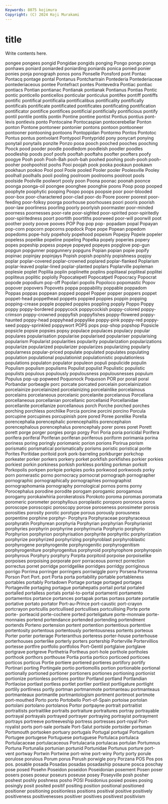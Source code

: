 ```yaml
---
Keywords: 8075 kojimura
Copyright: (C) 2024 Koji Murakami
---
```


# title

Write contents here.



pongee pongees pongid Pongidae pongids ponging Pongo pongo pongs ponhaws
poniard poniarded poniarding poniards ponica ponied ponier ponies ponja ponograph
ponos pons Ponselle Ponsford pont Pontac Pontacq pontage pontal Pontanus
Pontchartrain Pontederia Pontederiaceae pontederiaceous pontee Pontefract pontes Pontevedra Pontiac pontiac
pontiacs Pontian pontianac Pontianak pontianak Pontianus Pontias Pontic pontic ponticello
ponticellos ponticular ponticulus pontifex pontiff pontiffs pontific pontifical pontificalia pontificalibus
pontificality pontifically pontificals pontificate pontificated pontificates pontificating pontification pontificator pontifice
pontifices pontificial pontificially pontificious pontify pontil pontile pontils pontin Pontine
pontine pontist Pontius pontius pont-levis pontlevis ponto Pontocaine Pontocaspian pontocerebellar
Ponton ponton Pontone pontoneer pontonier pontons pontoon pontooneer pontooner pontooning
pontoons Pontoppidan Pontormo Pontos Pontotoc Pontus pontus pontvolant Pontypool Pontypridd
pony ponycart ponying ponytail ponytails ponzite Ponzo pooa pooch pooched
pooches pooching Poock pood pooder poodle poodledom poodleish poodler poodles
poodleship poods poof poofs pooftah pooftahs poofter poofters poofy poogye
Pooh pooh Pooh-Bah pooh-bah poohed poohing pooh-pooh pooh-pooher poohpoohist poohs
Pooi poojah pook pooka pookaun pookawn pookhaun pookoo Pool pool
Poole pooled Pooler pooler Poolesville Pooley poolhall poolhalls pooli pooling
poolroom poolrooms poolroot pools poolside Poolville poolwort pooly poon Poona
poonac poonah poonce poonga poonga-oil poongee poonghee poonghie poons Poop
poop pooped poophyte poophytic pooping Poopo poops poopsie poor poor-blooded
poor-box poor-charactered poor-clad poor-do Poore poorer poorest poor-feeding poor-folksy poorga
poorhouse poorhouses poori pooris poorish poor-law poorliness poorling poorly poorlyish
poormaster poor-minded poorness poornesses poor-rate poor-sighted poor-spirited poor-spiritedly poor-spiritedness poort
poortith poortiths poorweed poor-will poorwill poot poother pooty poove pooves
POP Pop pop pop- popadam popal Popayan pop-corn popcorn popcorns
popdock Pope pope Popean popedom popedoms pope-holy popeholy popehood popeism
Popejoy Popele popeler popeless popelike popeline popeling Popelka popely poperies
popery popes popeship popess popeye popeyed popeyes popglove pop-gun popgun
popgunner popgunnery popguns Popian popian popie popify popinac popinjay popinjays
Popish popish popishly popishness popjoy poplar poplar-covered poplar-crowned poplared poplar-flanked
Poplarism poplar-leaved poplar-lined poplar-planted poplars Poplarville popleman poplesie poplet Poplilia
poplin poplinette poplins poplitaeal popliteal poplitei popliteus poplitic poplolly Popocatepetl
Popocatpetl Popocracy Popocrat popode popodium pop-off Popolari popolis Popoloco popomastic
Popov popover popovers Popovets poppa poppability poppable poppadom Poppas poppas
poppean popped poppel Popper popper poppers poppet poppet-head poppethead poppets
poppied poppies poppin popping popping-crease popple poppled popples poppling popply
Poppo Poppy poppy poppy-bordered poppycock poppycockish poppy-colored poppy-crimson poppy-crowned poppyfish
poppyfishes poppy-flowered poppy-haunted poppy-head poppyhead poppylike poppy-pink poppy-red poppy-seed poppy-sprinkled
poppywort POPS pops pop-shop popshop Popsicle popsicle popsie popsies popsy
populace populaces populacy popular populares popularisation popularise popularised populariser popularising
popularism Popularist popularities popularity popularization popularizations popularize popularized popularizer popularizes
popularizing popularly popularness popular-priced populate populated populates populating population populational
populationist populationistic populationless populations populaton populator populeon populi populicide populin
Populism populism populisms Populist populist Populistic populistic populists populous populously
populousness populousnesses populum Populus pop-up popweed Poquonock Poquoson POR por
porail poral Porbandar porbeagle porc porcate porcated porcelain porcelainization porcelainize
porcelainized porcelainizing porcelainlike porcelainous porcelains porcelaneous porcelanic porcelanite porcelanous Porcellana
porcellaneous porcellanian porcellanic porcellanid Porcellanidae porcellanite porcellanize porcellanous porch Porche
porched porches porching porchless porchlike Porcia porcine porcini porcino Porcula
porcupine porcupines porcupinish pore pored Poree porelike Porella porencephalia porencephalic
porencephalitis porencephalon porencephalous porencephalus porencephaly porer pores poret Porett porett
porge porger porgies porgo porgy Pori Poria poria poricidal Porifera
porifera poriferal Poriferan poriferan poriferous poriform porimania porina poriness poring
poringly poriomanic porion porions Porirua porism porismatic porismatical porismatically porisms
poristic poristical porite Porites Poritidae poritoid pork pork-barreling porkburger porkchop
porkeater porker porkers porkery porket porkfish porkfishes porkier porkies porkiest
porkin porkiness porkish porkless porkling porkman porkolt Porkopolis porkpen porkpie
porkpies porks porkwood porkwoods porky porn pornerastic porno pornocracy pornocrat
pornograph pornographer pornographic pornographically pornographies pornographist pornographomania pornography pornological pornos
porns porny Porocephalus porodine porodite porogam porogamic porogamous porogamy porokaiwhiria
porokeratosis Porokoto poroma poromas poromata poromeric porometer porophyllous poroplastic poroporo
pororoca poros poroscope poroscopic poroscopy porose poroseness porosimeter porosis porosities
porosity porotic porotype porous porously porousness porpentine porphine porphyr- Porphyra
Porphyraceae porphyraceous porphyratin Porphyrean porphyria Porphyrian porphyrian Porphyrianist porphyries porphyrin
porphyrine porphyrinuria Porphyrio porphyrio Porphyrion porphyrion porphyrisation porphyrite porphyritic porphyrization
porphyrize porphyrized porphyrizing porphyroblast porphyroblastic porphyrogene porphyrogenite porphyrogenitic porphyrogenitism porphyrogeniture
porphyrogenitus porphyroid porphyrophore porphyropsin porphyrous Porphyry porphyry Porpita porpitoid porpoise
porpoiselike porpoises porpoising porporate porr porraceous porrect porrection porrectus porret
porridge porridgelike porridges porridgy porriginous porrigo Porrima porringer porringers porriwiggle
porry Porsena Porsenna Porson Port Port. port Porta porta portability
portable portableness portables portably Portadown Portage portage portaged portages Portageville
portaging portague portahepatis portail portal portaled portalled portalless portals portal-to-portal
portamenti portamento portamentos portance portances portapak portas portass portate portatile
portative portato portator Port-au-Prince port-caustic port-crayon portcrayon portcullis portcullised portcullises
portcullising Porte porte porte- porteacid porte-cochere ported porteligature porte-monnaie porte-monnaies
portend portendance portended portending portendment portends Porteno portension portent portention
portentious portentive portentosity portentous portentously portentousness portents porteous Porter porter
porterage Porteranthus porteress porter-house porterhouse porterhouses porterlike porterly porters portership
Porterville Portervillios portesse portfire portfolio portfolios Port-Gentil portglaive portglave portgrave
portgreve Porthetria Portheus port-hole porthole portholes porthook porthors porthouse Portia
portia portico porticoed porticoes porticos porticus Portie portiere portiered portieres
portifory portify Portinari porting Portingale portio portiomollis portion portionable portional
portionally portioned portioner portioners portiones portioning portionist portionize portionless portions
portitor Portland portland Portlandian Portlaoise portlast portless portlet portlier portliest
portligature portlight portlily portliness portly portman portmanmote portmanteau portmanteaus portmanteaux
portmantle portmantologism portment portmoot portmote port-mouthed Porto porto Portobello Port-of-Spain
portoise portolan portolani portolano portolanos Portor portpayne portrait portraitist portraitists
portraitlike portraits portraiture portraitures portray portrayable portrayal portrayals portrayed portrayer
portraying portrayist portrayment portrays portreeve portreeveship portress portresses port-royal Port-royalist
ports port-sale portsale Port-Salut portside portsider portsman Portsmouth portsoken portuary
portugais Portugal portugal Portugalism Portugee portugese Portuguese portuguese Portulaca portulaca
Portulacaceae portulacaceous Portulacaria portulacas portulan Portumnus Portuna Portunalia portunian portunid
Portunidae Portunus porture port-vent portway Portwin Portwine port-wine port-winy Porty
porty porule porulose porulous Porum porus Porush porwigle pory Porzana
POS Pos pos pos. posable posada Posadas posadas posadaship posaune
posca poschay pose posed Posehn Poseidon poseidon Poseidonian posement Posen
poser posers poses poseur poseurs poseuse posey Poseyville posh posher
poshest poshly poshness posho POSI Posidonius posied posies posing posingly
posit posited positif positing position positional positioned positioner positioning positionless
positions positival positive positively positiveness positivenesses positiver positives positivest positivism
